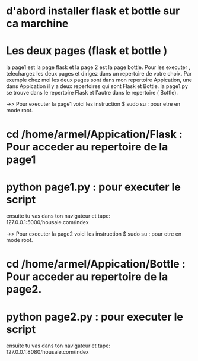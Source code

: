 # d'abord installer flask et bottle sur ca marchine
# Les deux pages (flask et bottle )
la page1 est la page flask  et la page 2 est la page bottle.
Pour les executer , telechargez les deux pages et dirigez dans un repertoire de votre choix.
Par exemple chez moi les deux pages sont dans mon repertoire Appication, une dans Appication il y a deux repertoires qui sont Flask et Bottle. la page1.py se trouve dans  le repertoire Flask et l'autre dans le repertoire ( Bottle).

->> Pour executer la page1 voici les instruction
$ sudo su : pour etre en mode root.
# cd /home/armel/Appication/Flask : Pour acceder au repertoire de la page1
# python page1.py : pour executer le script
ensuite tu vas dans ton navigateur et tape:
127.0.0.1:5000/housale.com/index

->> Pour executer la page2 voici les instruction
$ sudo su : pour etre en mode root.
# cd /home/armel/Appication/Bottle : Pour acceder au repertoire de la page2.
# python page2.py : pour executer le script
ensuite tu vas dans ton navigateur et tape:
127.0.0.1:8080/housale.com/index


